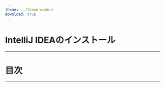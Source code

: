 ```yaml
---
theme: ../theme-modern
download: true
---
```


# IntelliJ IDEAのインストール

---

# 目次

<Toc maxDepth="1"></Toc>

---